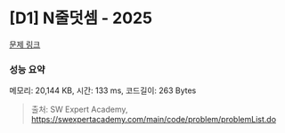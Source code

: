 # [D1] N줄덧셈 - 2025 

[문제 링크](https://swexpertacademy.com/main/code/problem/problemDetail.do?contestProbId=AV5QFZtaAscDFAUq) 

### 성능 요약

메모리: 20,144 KB, 시간: 133 ms, 코드길이: 263 Bytes



> 출처: SW Expert Academy, https://swexpertacademy.com/main/code/problem/problemList.do